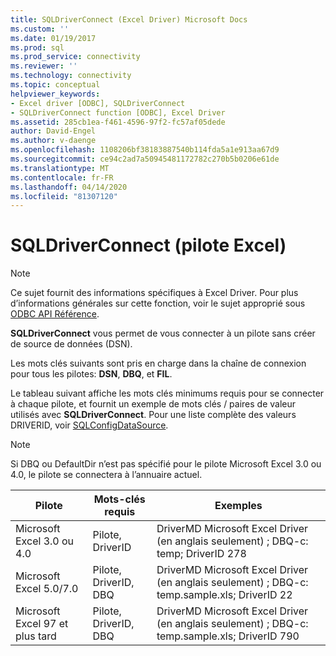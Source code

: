 ```yaml
---
title: SQLDriverConnect (Excel Driver) Microsoft Docs
ms.custom: ''
ms.date: 01/19/2017
ms.prod: sql
ms.prod_service: connectivity
ms.reviewer: ''
ms.technology: connectivity
ms.topic: conceptual
helpviewer_keywords:
- Excel driver [ODBC], SQLDriverConnect
- SQLDriverConnect function [ODBC], Excel Driver
ms.assetid: 285cb1ea-f461-4596-97f2-fc57af05dede
author: David-Engel
ms.author: v-daenge
ms.openlocfilehash: 1108206bf38183887540b114fda5a1e913aa67d9
ms.sourcegitcommit: ce94c2ad7a50945481172782c270b5b0206e61de
ms.translationtype: MT
ms.contentlocale: fr-FR
ms.lasthandoff: 04/14/2020
ms.locfileid: "81307120"
---
```

# <a name="sqldriverconnect-excel-driver"></a>SQLDriverConnect (pilote Excel)
> [!NOTE]  
>  Ce sujet fournit des informations spécifiques à Excel Driver. Pour plus d’informations générales sur cette fonction, voir le sujet approprié sous [ODBC API Référence](../../odbc/reference/syntax/odbc-api-reference.md).  
  
 **SQLDriverConnect** vous permet de vous connecter à un pilote sans créer de source de données (DSN).  
  
 Les mots clés suivants sont pris en charge dans la chaîne de connexion pour tous les pilotes: **DSN**, **DBQ**, et **FIL**.  
  
 Le tableau suivant affiche les mots clés minimums requis pour se connecter à chaque pilote, et fournit un exemple de mots clés / paires de valeur utilisés avec **SQLDriverConnect**. Pour une liste complète des valeurs DRIVERID, voir [SQLConfigDataSource](../../odbc/microsoft/odbc-jet-sqlconfigdatasource-excel-driver.md).  
  
> [!NOTE]  
>  Si DBQ ou DefaultDir n’est pas spécifié pour le pilote Microsoft Excel 3.0 ou 4.0, le pilote se connectera à l’annuaire actuel.  
  
|Pilote|Mots-clés requis|Exemples|  
|------------|-----------------------|--------------|  
|Microsoft Excel 3.0 ou 4.0|Pilote, DriverID|DriverMD Microsoft Excel Driver (en anglais seulement) ; DBQ-c: temp; DriverID 278|  
|Microsoft Excel 5.0/7.0|Pilote, DriverID, DBQ|DriverMD Microsoft Excel Driver (en anglais seulement) ; DBQ-c: temp.sample.xls; DriverID 22|  
|Microsoft Excel 97 et plus tard|Pilote, DriverID, DBQ|DriverMD Microsoft Excel Driver (en anglais seulement) ; DBQ-c: temp.sample.xls; DriverID 790|
